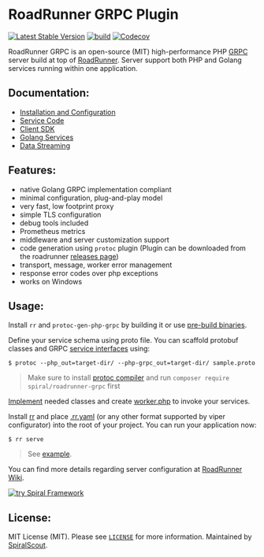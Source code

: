 # RoadRunner GRPC Plugin

[![Latest Stable Version](https://poser.pugx.org/spiral/roadrunner-grpc/version)](https://packagist.org/packages/spiral/roadrunner-grpc)
[![build](https://github.com/spiral/roadrunner-grpc/actions/workflows/ci-build.yml/badge.svg)](https://github.com/spiral/roadrunner-grpc/actions/workflows/ci-build.yml)
[![Codecov](https://codecov.io/gh/spiral/roadrunner-grpc/branch/master/graph/badge.svg)](https://codecov.io/gh/spiral/roadrunner-grpc/)

RoadRunner GRPC is an open-source (MIT) high-performance PHP [GRPC](https://grpc.io/) server build at top
of [RoadRunner](https://github.com/roadrunner-server/roadrunner). Server support both PHP and Golang services running within one
application.

Documentation:
--------

* [Installation and Configuration](https://spiral.dev/docs/grpc-configuration)
* [Service Code](https://spiral.dev/docs/grpc-service)
* [Client SDK](https://spiral.dev/docs/grpc-client)
* [Golang Services](https://spiral.dev/docs/grpc-golang)
* [Data Streaming](https://spiral.dev/docs/grpc-streaming)

Features:
--------

- native Golang GRPC implementation compliant
- minimal configuration, plug-and-play model
- very fast, low footprint proxy
- simple TLS configuration
- debug tools included
- Prometheus metrics
- middleware and server customization support
- code generation using `protoc` plugin (Plugin can be downloaded from the
  roadrunner [releases page](https://github.com/roadrunner-server/roadrunner/releases))
- transport, message, worker error management
- response error codes over php exceptions
- works on Windows

Usage:
--------
Install `rr` and `protoc-gen-php-grpc` by building it or
use [pre-build binaries](https://github.com/roadrunner-server/roadrunner/releases).

Define your service schema using proto file. You can scaffold protobuf classes and
GRPC [service interfaces](https://github.com/spiral/roadrunner-grpc/blob/master/example/echo/src/Service/EchoInterface.php)
using:

```
$ protoc --php_out=target-dir/ --php-grpc_out=target-dir/ sample.proto
```

> Make sure to install [protoc compiler](https://github.com/protocolbuffers/protobuf) and
> run `composer require spiral/roadrunner-grpc` first

[Implement](https://github.com/spiral/roadrunner-grpc/blob/master/example/echo/src/EchoService.php) needed classes and
create [worker.php](https://github.com/spiral/roadrunner-grpc/blob/master/example/echo/worker.php) to invoke your
services.

Install [rr](https://roadrunner.dev/docs/intro-install) and
place [.rr.yaml](https://github.com/spiral/roadrunner-grpc/blob/master/example/echo/.rr.yaml) (or any other format
supported by viper configurator) into the root of your project. You can run your application now:

```
$ rr serve
```

> See [example](https://github.com/spiral/roadrunner-grpc/blob/master/example).

You can find more details regarding server configuration at [RoadRunner Wiki](https://roadrunner.dev/docs).

<a href="https://spiral.dev/">
<img src="https://user-images.githubusercontent.com/773481/220979012-e67b74b5-3db1-41b7-bdb0-8a042587dedc.jpg" alt="try Spiral Framework" />
</a>

License:
--------
MIT License (MIT). Please see [`LICENSE`](./LICENSE) for more information. Maintained
by [SpiralScout](https://spiralscout.com).
